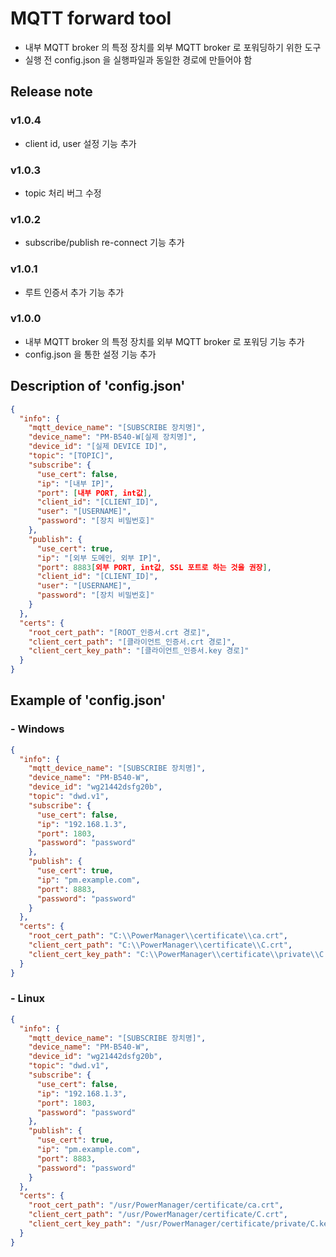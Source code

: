 # MQTT forward tool
- 내부 MQTT broker 의 특정 장치를 외부 MQTT broker 로 포워딩하기 위한 도구
- 실행 전 config.json 을 실행파일과 동일한 경로에 만들어야 함
## Release note
### v1.0.4
- client id, user 설정 기능 추가
### v1.0.3
- topic 처리 버그 수정
### v1.0.2
- subscribe/publish re-connect 기능 추가
### v1.0.1
- 루트 인증서 추가 기능 추가
### v1.0.0
- 내부 MQTT broker 의 특정 장치를 외부 MQTT broker 로 포워딩 기능 추가
- config.json 을 통한 설정 기능 추가
## Description of 'config.json'
```json
{
  "info": {
    "mqtt_device_name": "[SUBSCRIBE 장치명]",
    "device_name": "PM-B540-W[실제 장치명]",
    "device_id": "[실제 DEVICE ID]",
    "topic": "[TOPIC]",
    "subscribe": {
      "use_cert": false,
      "ip": "[내부 IP]",
      "port": [내부 PORT, int값],
      "client_id": "[CLIENT_ID]",
      "user": "[USERNAME]",
      "password": "[장치 비밀번호]"
    },
    "publish": {
      "use_cert": true,
      "ip": "[외부 도메인, 외부 IP]",
      "port": 8883[외부 PORT, int값, SSL 포트로 하는 것을 권장],
      "client_id": "[CLIENT_ID]",
      "user": "[USERNAME]",
      "password": "[장치 비밀번호]"
    }
  },
  "certs": {
    "root_cert_path": "[ROOT_인증서.crt 경로]",
    "client_cert_path": "[클라이언트_인증서.crt 경로]",
    "client_cert_key_path": "[클라이언트_인증서.key 경로]"
  }
}
```

## Example of 'config.json'
### - Windows
```json
{
  "info": {
    "mqtt_device_name": "[SUBSCRIBE 장치명]",
    "device_name": "PM-B540-W",
    "device_id": "wg21442dsfg20b",
    "topic": "dwd.v1",
    "subscribe": {
      "use_cert": false,
      "ip": "192.168.1.3",
      "port": 1803,
      "password": "password"
    },
    "publish": {
      "use_cert": true,
      "ip": "pm.example.com",
      "port": 8883,
      "password": "password"
    }
  },
  "certs": {
    "root_cert_path": "C:\\PowerManager\\certificate\\ca.crt",
    "client_cert_path": "C:\\PowerManager\\certificate\\C.crt",
    "client_cert_key_path": "C:\\PowerManager\\certificate\\private\\C.key"
  }
}
```
### - Linux
```json
{
  "info": {
    "mqtt_device_name": "[SUBSCRIBE 장치명]",
    "device_name": "PM-B540-W",
    "device_id": "wg21442dsfg20b",
    "topic": "dwd.v1",
    "subscribe": {
      "use_cert": false,
      "ip": "192.168.1.3",
      "port": 1803,
      "password": "password"
    },
    "publish": {
      "use_cert": true,
      "ip": "pm.example.com",
      "port": 8883,
      "password": "password"
    }
  },
  "certs": {
    "root_cert_path": "/usr/PowerManager/certificate/ca.crt",
    "client_cert_path": "/usr/PowerManager/certificate/C.crt",
    "client_cert_key_path": "/usr/PowerManager/certificate/private/C.key"
  }
}
```